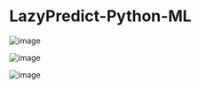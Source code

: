 # LazyPredict-Python-ML
![image](https://github.com/user-attachments/assets/378eb4a7-7fcc-475f-bfe3-6ebff4385b8e)

![image](https://github.com/user-attachments/assets/13532116-d0aa-48f9-b4ff-a64a9363efae)

![image](https://github.com/user-attachments/assets/b64e9b32-e940-4053-9915-a297a8caca06)
